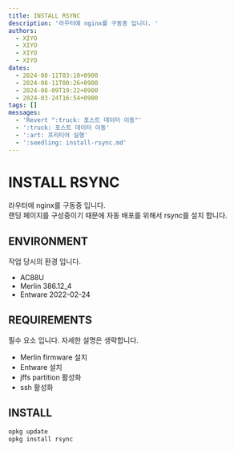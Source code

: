```yaml
---
title: INSTALL RSYNC
description: '라우터에 nginx를 구동중 입니다. '
authors:
  - XIYO
  - XIYO
  - XIYO
  - XIYO
dates:
  - 2024-08-11T03:10+0900
  - 2024-08-11T00:26+0900
  - 2024-08-09T19:22+0900
  - 2024-03-24T16:54+0900
tags: []
messages:
  - 'Revert ":truck: 포스트 데이터 이동"'
  - ':truck: 포스트 데이터 이동'
  - ':art: 프리티어 실행'
  - ':seedling: install-rsync.md'
---
```

# INSTALL RSYNC

라우터에 nginx를 구동중 입니다. \
랜딩 페이지를 구성중이기 때문에 자동 배포를 위해서 rsync를 설치 합니다.

## ENVIRONMENT

작업 당시의 환경 입니다.

- AC88U
- Merlin 386.12_4
- Entware 2022-02-24

## REQUIREMENTS

필수 요소 입니다. 자세한 설명은 생략합니다.

- Merlin firmware 설치
- Entware 설치
- jffs partition 활성화
- ssh 활성화

## INSTALL

```bash
opkg update
opkg install rsync
```
